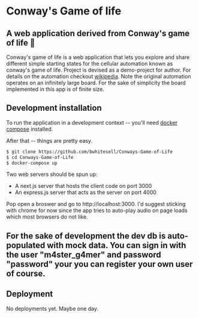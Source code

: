 # Conway's Game of life
A web application derived from Conway's game of life 🧱
----

Conway's game of life is a web application that lets you explore and share different simple
starting states for the cellular automation known as conway's game of life. Project is
devised as a demo-project for author. For details on the automation checkout
<a href=https://en.wikipedia.org/wiki/Conway%27s_Game_of_Life>wikipedia</a>. Note the
original automation operates on an infinitely large board. For the sake of simplicity
the board implemented in this app is of finite size.


## Development installation
To run the application in a development context -- you'll need 
<a href=https://docs.docker.com/compose/>docker compose</a> installed.

After that -- things are pretty easy.

```bash
$ git clone https://github.com/bwhitesell/Conways-Game-of-Life
$ cd Conways-Game-of-Life
$ docker-compose up
```
Two web servers should be spun up:
  - A next.js server that hosts the client code on port 3000
  - An express.js server that acts as the server on port 4000

Pop open a broswer and go to http://localhost:3000. I'd suggest sticking with chrome
for now since the app tries to auto-play audio on page loads which most browsers
do not like. 

For the sake of development the dev db is auto-populated with mock data. You can sign in
with the user "m4ster_g4mer" and password "password" your you can register your own user
of course.
----


## Deployment
No deployments yet. Maybe one day.
